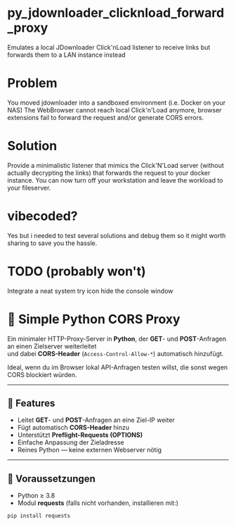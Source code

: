 # py_jdownloader_clicknload_forward_proxy
Emulates a local JDownloader Click'nLoad listener to receive links but forwards them to a LAN instance instead

# Problem
You moved jdownloader into a sandboxed environment (i.e. Docker on your NAS)
The WebBrowser cannot reach local Click'n'Load anymore, browser extensions fail to forward the request and/or generate CORS errors.

# Solution
Provide a minimalistic listener that mimics the Click'N'Load server (without actually decrypting the links) that forwards the request to your docker instance. You can now turn off your workstation and leave the workload to your fileserver.

# vibecoded?
Yes but i needed to test several solutions and debug them so it might worth sharing to save you the hassle.

# TODO (probably won't)
Integrate a neat system try icon
hide the console window

# 🧩 Simple Python CORS Proxy

Ein minimaler HTTP-Proxy-Server in **Python**, der **GET**- und **POST**-Anfragen an einen Zielserver weiterleitet  
und dabei **CORS-Header** (`Access-Control-Allow-*`) automatisch hinzufügt.

Ideal, wenn du im Browser lokal API-Anfragen testen willst, die sonst wegen CORS blockiert würden.

---

## 🚀 Features

- Leitet **GET**- und **POST**-Anfragen an eine Ziel-IP weiter  
- Fügt automatisch **CORS-Header** hinzu  
- Unterstützt **Preflight-Requests (OPTIONS)**  
- Einfache Anpassung der Zieladresse  
- Reines Python — keine externen Webserver nötig

---

## 🧰 Voraussetzungen

- Python ≥ 3.8  
- Modul **requests** (falls nicht vorhanden, installieren mit:)

```bash
pip install requests
